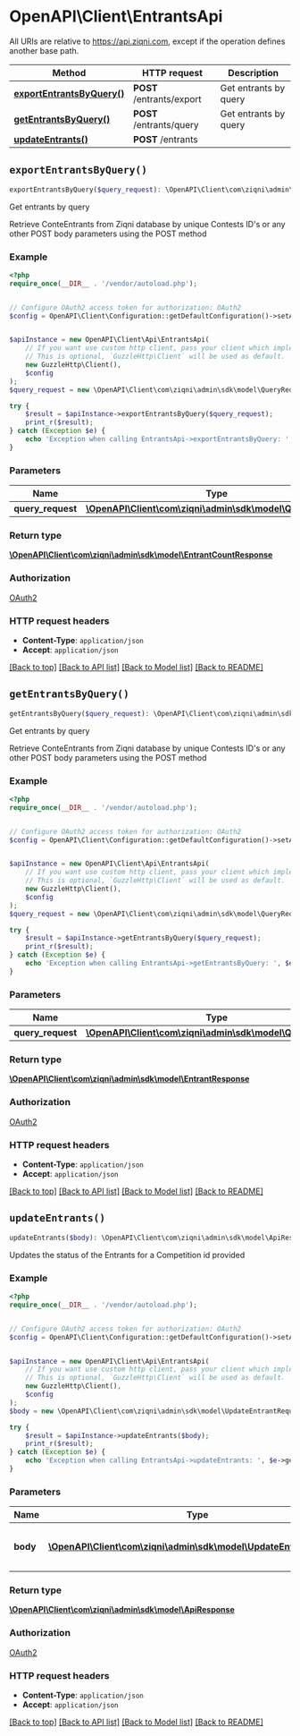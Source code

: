 # OpenAPI\Client\EntrantsApi

All URIs are relative to https://api.ziqni.com, except if the operation defines another base path.

| Method | HTTP request | Description |
| ------------- | ------------- | ------------- |
| [**exportEntrantsByQuery()**](EntrantsApi.md#exportEntrantsByQuery) | **POST** /entrants/export | Get entrants by query |
| [**getEntrantsByQuery()**](EntrantsApi.md#getEntrantsByQuery) | **POST** /entrants/query | Get entrants by query |
| [**updateEntrants()**](EntrantsApi.md#updateEntrants) | **POST** /entrants |  |


## `exportEntrantsByQuery()`

```php
exportEntrantsByQuery($query_request): \OpenAPI\Client\com\ziqni\admin\sdk\model\EntrantCountResponse
```

Get entrants by query

Retrieve ConteEntrants from Ziqni database by unique Contests ID's or any other POST body parameters using the POST method

### Example

```php
<?php
require_once(__DIR__ . '/vendor/autoload.php');


// Configure OAuth2 access token for authorization: OAuth2
$config = OpenAPI\Client\Configuration::getDefaultConfiguration()->setAccessToken('YOUR_ACCESS_TOKEN');


$apiInstance = new OpenAPI\Client\Api\EntrantsApi(
    // If you want use custom http client, pass your client which implements `GuzzleHttp\ClientInterface`.
    // This is optional, `GuzzleHttp\Client` will be used as default.
    new GuzzleHttp\Client(),
    $config
);
$query_request = new \OpenAPI\Client\com\ziqni\admin\sdk\model\QueryRequest(); // \OpenAPI\Client\com\ziqni\admin\sdk\model\QueryRequest

try {
    $result = $apiInstance->exportEntrantsByQuery($query_request);
    print_r($result);
} catch (Exception $e) {
    echo 'Exception when calling EntrantsApi->exportEntrantsByQuery: ', $e->getMessage(), PHP_EOL;
}
```

### Parameters

| Name | Type | Description  | Notes |
| ------------- | ------------- | ------------- | ------------- |
| **query_request** | [**\OpenAPI\Client\com\ziqni\admin\sdk\model\QueryRequest**](../Model/QueryRequest.md)|  | [optional] |

### Return type

[**\OpenAPI\Client\com\ziqni\admin\sdk\model\EntrantCountResponse**](../Model/EntrantCountResponse.md)

### Authorization

[OAuth2](../../README.md#OAuth2)

### HTTP request headers

- **Content-Type**: `application/json`
- **Accept**: `application/json`

[[Back to top]](#) [[Back to API list]](../../README.md#endpoints)
[[Back to Model list]](../../README.md#models)
[[Back to README]](../../README.md)

## `getEntrantsByQuery()`

```php
getEntrantsByQuery($query_request): \OpenAPI\Client\com\ziqni\admin\sdk\model\EntrantResponse
```

Get entrants by query

Retrieve ConteEntrants from Ziqni database by unique Contests ID's or any other POST body parameters using the POST method

### Example

```php
<?php
require_once(__DIR__ . '/vendor/autoload.php');


// Configure OAuth2 access token for authorization: OAuth2
$config = OpenAPI\Client\Configuration::getDefaultConfiguration()->setAccessToken('YOUR_ACCESS_TOKEN');


$apiInstance = new OpenAPI\Client\Api\EntrantsApi(
    // If you want use custom http client, pass your client which implements `GuzzleHttp\ClientInterface`.
    // This is optional, `GuzzleHttp\Client` will be used as default.
    new GuzzleHttp\Client(),
    $config
);
$query_request = new \OpenAPI\Client\com\ziqni\admin\sdk\model\QueryRequest(); // \OpenAPI\Client\com\ziqni\admin\sdk\model\QueryRequest

try {
    $result = $apiInstance->getEntrantsByQuery($query_request);
    print_r($result);
} catch (Exception $e) {
    echo 'Exception when calling EntrantsApi->getEntrantsByQuery: ', $e->getMessage(), PHP_EOL;
}
```

### Parameters

| Name | Type | Description  | Notes |
| ------------- | ------------- | ------------- | ------------- |
| **query_request** | [**\OpenAPI\Client\com\ziqni\admin\sdk\model\QueryRequest**](../Model/QueryRequest.md)|  | [optional] |

### Return type

[**\OpenAPI\Client\com\ziqni\admin\sdk\model\EntrantResponse**](../Model/EntrantResponse.md)

### Authorization

[OAuth2](../../README.md#OAuth2)

### HTTP request headers

- **Content-Type**: `application/json`
- **Accept**: `application/json`

[[Back to top]](#) [[Back to API list]](../../README.md#endpoints)
[[Back to Model list]](../../README.md#models)
[[Back to README]](../../README.md)

## `updateEntrants()`

```php
updateEntrants($body): \OpenAPI\Client\com\ziqni\admin\sdk\model\ApiResponse
```



Updates the status of the Entrants for a Competition id provided

### Example

```php
<?php
require_once(__DIR__ . '/vendor/autoload.php');


// Configure OAuth2 access token for authorization: OAuth2
$config = OpenAPI\Client\Configuration::getDefaultConfiguration()->setAccessToken('YOUR_ACCESS_TOKEN');


$apiInstance = new OpenAPI\Client\Api\EntrantsApi(
    // If you want use custom http client, pass your client which implements `GuzzleHttp\ClientInterface`.
    // This is optional, `GuzzleHttp\Client` will be used as default.
    new GuzzleHttp\Client(),
    $config
);
$body = new \OpenAPI\Client\com\ziqni\admin\sdk\model\UpdateEntrantRequest(); // \OpenAPI\Client\com\ziqni\admin\sdk\model\UpdateEntrantRequest | Updates the status of the Entrants

try {
    $result = $apiInstance->updateEntrants($body);
    print_r($result);
} catch (Exception $e) {
    echo 'Exception when calling EntrantsApi->updateEntrants: ', $e->getMessage(), PHP_EOL;
}
```

### Parameters

| Name | Type | Description  | Notes |
| ------------- | ------------- | ------------- | ------------- |
| **body** | [**\OpenAPI\Client\com\ziqni\admin\sdk\model\UpdateEntrantRequest**](../Model/UpdateEntrantRequest.md)| Updates the status of the Entrants | [optional] |

### Return type

[**\OpenAPI\Client\com\ziqni\admin\sdk\model\ApiResponse**](../Model/ApiResponse.md)

### Authorization

[OAuth2](../../README.md#OAuth2)

### HTTP request headers

- **Content-Type**: `application/json`
- **Accept**: `application/json`

[[Back to top]](#) [[Back to API list]](../../README.md#endpoints)
[[Back to Model list]](../../README.md#models)
[[Back to README]](../../README.md)
